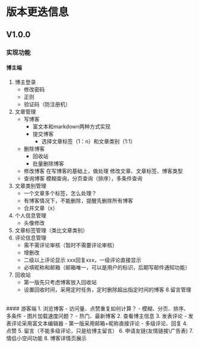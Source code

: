 # 版本更迭信息

## V1.0.0
### 实现功能
#### 博主端
1. 博主登录
	- 修改密码
	- 正则
	- 验证码（防注册机）
2. 文章管理
	- 写博客
		- 富文本和markdown两种方式实现
		- 提交博客
			- 选择文章标签（1：n）和文章类别（1:1）
	- 删除博客
		- 回收站
		- 批量删除博客
	- 修改博客
		在写博客的基础上，做处理
		修改文章、文章标签、博客类型
	- 查询博客
		模糊查询，分页查询（排序），多条件查询
3. 文章类别管理
	- 一个文章多个标签，怎么处理？
	- 有博客情况下，不能删除，提醒先删除所有博客
	- 合并文章（x）
4. 个人信息管理
	- 头像修改
5. 文章标签管理（类比文章类别）
6. 评论信息管理
	- 需不需评论审核（暂时不需要评论审核）
	- 增删改
	- 二级以上评论显示 xxx回复xxx，一级评论直接显示
	- 必填昵称和邮箱（邮箱唯一，可以是用户的标识，后期写邮件通知功能）
7. 回收站
	- 第一版先只考虑博客放入回收站
	- 设置回收时间，采用定时任务，定时删除超出指定时间的博客
	8.留言管理 

<br>
#### 游客端
1. 浏览博客
	- 访问量、点赞重复如何计算？
	- 模糊、分页、排序、多条件
	- 图片加载速度问题？
	- 热门、最新博客
2. 查看博主信息
3. 发表评论
	- 发表评论采用富文本编辑器
	- 第一版采用邮箱+昵称直接评论
	- 多级评论、回复
4. 点赞
5. 留言（不能多级评论，只是给博主留言）
6. 申请友链(友情链接\广告表)
7. 情侣小空间功能
8. 博客详情页展示

